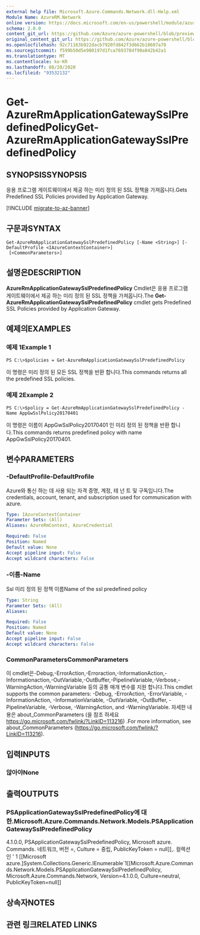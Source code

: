 ```yaml
---
external help file: Microsoft.Azure.Commands.Network.dll-Help.xml
Module Name: AzureRM.Network
online version: https://docs.microsoft.com/en-us/powershell/module/azurerm.network/get-azurermapplicationgatewaysslpredefinedpolicy
schema: 2.0.0
content_git_url: https://github.com/Azure/azure-powershell/blob/preview/src/ResourceManager/Network/Commands.Network/help/Get-AzureRmApplicationGatewaySslPredefinedPolicy.md
original_content_git_url: https://github.com/Azure/azure-powershell/blob/preview/src/ResourceManager/Network/Commands.Network/help/Get-AzureRmApplicationGatewaySslPredefinedPolicy.md
ms.openlocfilehash: 92c71163b922dacb7920fd842f3d662b18607a70
ms.sourcegitcommit: f599b50d5e980197d1fca769378df90a842b42a1
ms.translationtype: MT
ms.contentlocale: ko-KR
ms.lasthandoff: 08/20/2020
ms.locfileid: "93532132"
---
```

# <span data-ttu-id="c61fd-101">Get-AzureRmApplicationGatewaySslPredefinedPolicy</span><span class="sxs-lookup"><span data-stu-id="c61fd-101">Get-AzureRmApplicationGatewaySslPredefinedPolicy</span></span>

## <span data-ttu-id="c61fd-102">SYNOPSIS</span><span class="sxs-lookup"><span data-stu-id="c61fd-102">SYNOPSIS</span></span>
<span data-ttu-id="c61fd-103">응용 프로그램 게이트웨이에서 제공 하는 미리 정의 된 SSL 정책을 가져옵니다.</span><span class="sxs-lookup"><span data-stu-id="c61fd-103">Gets Predefined SSL Policies provided by Application Gateway.</span></span>

[!INCLUDE [migrate-to-az-banner](../../includes/migrate-to-az-banner.md)]

## <span data-ttu-id="c61fd-104">구문과</span><span class="sxs-lookup"><span data-stu-id="c61fd-104">SYNTAX</span></span>

```
Get-AzureRmApplicationGatewaySslPredefinedPolicy [-Name <String>] [-DefaultProfile <IAzureContextContainer>]
 [<CommonParameters>]
```

## <span data-ttu-id="c61fd-105">설명은</span><span class="sxs-lookup"><span data-stu-id="c61fd-105">DESCRIPTION</span></span>
<span data-ttu-id="c61fd-106">**AzureRmApplicationGatewaySslPredefinedPolicy** Cmdlet은 응용 프로그램 게이트웨이에서 제공 하는 미리 정의 된 SSL 정책을 가져옵니다.</span><span class="sxs-lookup"><span data-stu-id="c61fd-106">The **Get-AzureRmApplicationGatewaySslPredefinedPolicy** cmdlet gets Predefined SSL Policies provided by Application Gateway.</span></span>

## <span data-ttu-id="c61fd-107">예제의</span><span class="sxs-lookup"><span data-stu-id="c61fd-107">EXAMPLES</span></span>

### <span data-ttu-id="c61fd-108">예제 1</span><span class="sxs-lookup"><span data-stu-id="c61fd-108">Example 1</span></span>
```
PS C:\>$policies = Get-AzureRmApplicationGatewaySslPredefinedPolicy
```

<span data-ttu-id="c61fd-109">이 명령은 미리 정의 된 모든 SSL 정책을 반환 합니다.</span><span class="sxs-lookup"><span data-stu-id="c61fd-109">This commands returns all the predefined SSL policies.</span></span>

### <span data-ttu-id="c61fd-110">예제 2</span><span class="sxs-lookup"><span data-stu-id="c61fd-110">Example 2</span></span>
```
PS C:\>$policy = Get-AzureRmApplicationGatewaySslPredefinedPolicy -Name AppGwSslPolicy20170401
```

<span data-ttu-id="c61fd-111">이 명령은 이름이 AppGwSslPolicy20170401 인 미리 정의 된 정책을 반환 합니다.</span><span class="sxs-lookup"><span data-stu-id="c61fd-111">This commands returns predefined policy with name AppGwSslPolicy20170401.</span></span>

## <span data-ttu-id="c61fd-112">변수</span><span class="sxs-lookup"><span data-stu-id="c61fd-112">PARAMETERS</span></span>

### <span data-ttu-id="c61fd-113">-DefaultProfile</span><span class="sxs-lookup"><span data-stu-id="c61fd-113">-DefaultProfile</span></span>
<span data-ttu-id="c61fd-114">Azure와 통신 하는 데 사용 되는 자격 증명, 계정, 테 넌 트 및 구독입니다.</span><span class="sxs-lookup"><span data-stu-id="c61fd-114">The credentials, account, tenant, and subscription used for communication with azure.</span></span>

```yaml
Type: IAzureContextContainer
Parameter Sets: (All)
Aliases: AzureRmContext, AzureCredential

Required: False
Position: Named
Default value: None
Accept pipeline input: False
Accept wildcard characters: False
```

### <span data-ttu-id="c61fd-115">-이름</span><span class="sxs-lookup"><span data-stu-id="c61fd-115">-Name</span></span>
<span data-ttu-id="c61fd-116">Ssl 미리 정의 된 정책 이름</span><span class="sxs-lookup"><span data-stu-id="c61fd-116">Name of the ssl predefined policy</span></span>

```yaml
Type: String
Parameter Sets: (All)
Aliases: 

Required: False
Position: Named
Default value: None
Accept pipeline input: False
Accept wildcard characters: False
```

### <span data-ttu-id="c61fd-117">CommonParameters</span><span class="sxs-lookup"><span data-stu-id="c61fd-117">CommonParameters</span></span>
<span data-ttu-id="c61fd-118">이 cmdlet은-Debug,-ErrorAction,-Erroraction,-InformationAction,-Informationaction,-OutVariable,-OutBuffer,-PipelineVariable,-Verbose,-WarningAction,-WarningVariable 등의 공통 매개 변수를 지원 합니다.</span><span class="sxs-lookup"><span data-stu-id="c61fd-118">This cmdlet supports the common parameters: -Debug, -ErrorAction, -ErrorVariable, -InformationAction, -InformationVariable, -OutVariable, -OutBuffer, -PipelineVariable, -Verbose, -WarningAction, and -WarningVariable.</span></span> <span data-ttu-id="c61fd-119">자세한 내용은 about_CommonParameters (을 참조 하세요 https://go.microsoft.com/fwlink/?LinkID=113216) .</span><span class="sxs-lookup"><span data-stu-id="c61fd-119">For more information, see about_CommonParameters (https://go.microsoft.com/fwlink/?LinkID=113216).</span></span>

## <span data-ttu-id="c61fd-120">입력</span><span class="sxs-lookup"><span data-stu-id="c61fd-120">INPUTS</span></span>

### <span data-ttu-id="c61fd-121">않아야</span><span class="sxs-lookup"><span data-stu-id="c61fd-121">None</span></span>

## <span data-ttu-id="c61fd-122">출력</span><span class="sxs-lookup"><span data-stu-id="c61fd-122">OUTPUTS</span></span>

### <span data-ttu-id="c61fd-123">PSApplicationGatewaySslPredefinedPolicy에 대 한.</span><span class="sxs-lookup"><span data-stu-id="c61fd-123">Microsoft.Azure.Commands.Network.Models.PSApplicationGatewaySslPredefinedPolicy</span></span>
<span data-ttu-id="c61fd-124">4.1.0.0, PSApplicationGatewaySslPredefinedPolicy, Microsoft azure. Commands. 네트워크, 버전 =, Culture = 중립, PublicKeyToken = null]],. 컬렉션인 ' 1 [[Microsoft azure.]</span><span class="sxs-lookup"><span data-stu-id="c61fd-124">System.Collections.Generic.IEnumerable\`1[[Microsoft.Azure.Commands.Network.Models.PSApplicationGatewaySslPredefinedPolicy, Microsoft.Azure.Commands.Network, Version=4.1.0.0, Culture=neutral, PublicKeyToken=null]]</span></span>

## <span data-ttu-id="c61fd-125">상속자</span><span class="sxs-lookup"><span data-stu-id="c61fd-125">NOTES</span></span>

## <span data-ttu-id="c61fd-126">관련 링크</span><span class="sxs-lookup"><span data-stu-id="c61fd-126">RELATED LINKS</span></span>

